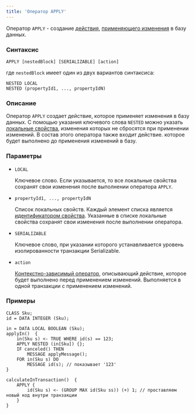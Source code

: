 ```yaml
---
title: 'Оператор APPLY'
---
```


Оператор `APPLY` - создание [действия](Actions.md), [применяющего изменения](Apply_changes_APPLY.md) в базу данных.

### Синтаксис

```
APPLY [nestedBlock] [SERIALIZABLE] [action]
```

где `nestedBlock` имеет один из двух вариантов синтаксиса:

```
NESTED LOCAL
NESTED (propertyId1, ..., propertyIdN)
```

### Описание

Оператор `APPLY` создает действие, которое применяет изменения в базу данных. С помощью указания ключевого слова `NESTED` можно указать [локальные свойства](Data_properties_DATA.md#local), изменения которых не сбросятся при применении изменений. В состав этого оператора также входит действие. которое будет выполнено до применения изменений в базу.

### Параметры

- `LOCAL`

    Ключевое слово. Если указывается, то все локальные свойства сохранят свои изменения после выполнении оператора `APPLY`. 

- `propertyId1, ..., propertyIdN`

    Список локальных свойств. Каждый элемент списка является [идентификатором свойства](IDs.md#propertyid). Указанные в списке локальные свойства сохранят свои изменения после выполнении оператора.

- `SERIALIZABLE`

    Ключевое слово, при указании которого устанавливается уровень изолированности транзакции Serializable.

- `action`

    [Контекстно-зависимый оператор](Action_operators.md#contextdependent), описывающий действие, которое будет выполнено перед применением изменений. Выполняется в одной транзакции с применением изменений.

### Примеры

```lsf
CLASS Sku;
id = DATA INTEGER (Sku);

in = DATA LOCAL BOOLEAN (Sku);
applyIn()  {
    in(Sku s) <- TRUE WHERE id(s) == 123;
    APPLY NESTED (in[Sku]) {};
    IF canceled() THEN
        MESSAGE applyMessage();
    FOR in(Sku s) DO
        MESSAGE id(s); // показывает '123'
}

calculateInTransaction()  {
    APPLY {
        id(Sku s) <- (GROUP MAX id(Sku ss)) (+) 1; // проставляем новый код внутри транзакции
    }
}
```
